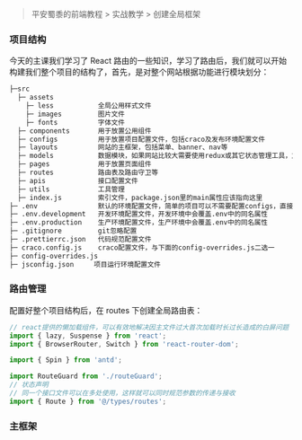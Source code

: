 > 平安蜀黍的前端教程 > 实战教学 > 创建全局框架

### 项目结构

今天的主课我们学习了 React 路由的一些知识，学习了路由后，我们就可以开始构建我们整个项目的结构了，首先，是对整个网站根据功能进行模块划分：

```bash
├─src
  ├─ assets
    ├─ less           全局公用样式文件
    ├─ images         图片文件
    ├─ fonts          字体文件
  ├─ components       用于放置公用组件
  ├─ configs          用于放置项目配置文件，包括craco及发布环境配置文件
  ├─ layouts          网站的主框架，包括菜单、banner、nav等
  ├─ models           数据模块，如果网站比较大需要使用redux或其它状态管理工具，放在这
  ├─ pages            用于放置页面组件
  ├─ routes           路由表及路由守卫等
  ├─ apis             接口配置文件
  ├─ utils            工具管理
  ├─ index.js         索引文件，package.json里的main属性应该指向这里
├─ .env               默认的环境配置文件，简单的项目可以不需要配置configs，直接在.env中配置即可
├─ .env.development   开发环境配置文件，开发环境中会覆盖.env中的同名属性
├─ .env.production    生产环境配置文件，生产环境中会覆盖.env中的同名属性
├─ .gitignore         git忽略配置
├─ .prettierrc.json   代码规范配置文件
├─ craco.config.js    craco配置文件，与下面的config-overrides.js二选一
├─ config-overrides.js
├─ jsconfig.json     项目运行环境配置文件
```

### 路由管理

配置好整个项目结构后，在 routes 下创建全局路由表：

```javascript
// react提供的懒加载组件，可以有效地解决因主文件过大首次加载时长过长造成的白屏问题
import { lazy, Suspense } from 'react';
import { BrowserRouter, Switch } from 'react-router-dom';

import { Spin } from 'antd';

import RouteGuard from './routeGuard';
// 状态声明
// 同一个接口文件可以在多处使用，这样就可以同时规范参数的传递与接收
import { Route } from '@/types/routes';
```

### 主框架
